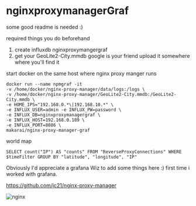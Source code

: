 # nginxproxymanagerGraf

some good readme is needed :)

required things you do beforehand

1) create influxdb nginxproxymangergraf  
2) get your GeoLite2-City.mmdb google is your friend upload it somewhere where you'll find it

start docker on the same host where nginx proxy manger runs

```
docker run --name npmgraf -it
-v /home/docker/nginx-proxy-manager/data/logs:/logs \
-v /home/docker/nginx-proxy-manager/GeoLite2-City.mmdb:/GeoLite2-City.mmdb \
-e HOME_IPS="192.168.0.*\|192.168.10.*" \
-e INFLUX_USER=admin -e INFLUX_PW=password \
-e INFLUX_DB=nginxproxymanagergraf \
-e INFLUX_HOST=192.168.0.189 \
-e INFLUX_PORT=8086 \
makarai/nginx-proxy-manager-graf
```

world map
```
SELECT count("IP") AS "counts" FROM "ReverseProxyConnections" WHERE $timeFilter GROUP BY "latitude", "longitude", "IP"
```




Obviously I'd appreciate a grafana Wiz to add some things here :) first time i worked with grafana.



https://github.com/jc21/nginx-proxy-manager  

![nginx](https://github.com/ma-karai/nginxproxymanagerGraf/blob/master/Screenshot%202021-02-14%20142221.png?raw=true)
